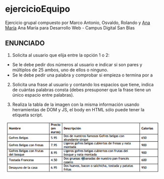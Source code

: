 # ejercicioEquipo
Ejercicio grupal compuesto por Marco Antonio, Osvaldo, Rolando y [Ana María]([https://www.genome.gov/](https://github.com/AnaMariaVladPichiu)/) Ana María para Desarrollo Web - Campus Digital San Blas

## ENUNCIADO

1. Solicita al usuario que elija entre la opción 1 o 2:
- Se le debe pedir dos números al usuario e indicar si son pares y múltiplos de 25 ambos, uno de ellos o ninguno.
- Se le debe pedir una palabra y comprobar si empieza o termina por a

2. Solicita una frase al usuario y contando los espacios que tiene, indica de cuántas palabras consta (debes presuponer que la frase tiene un único espacio entre palabras).

3. Realiza la tabla de la imagen con la misma información usando herramientas de DOM y JS, el body en HTML sólo puede tener la etiqueta script.

![img](./imgEnunciado/ejercicio.png)
